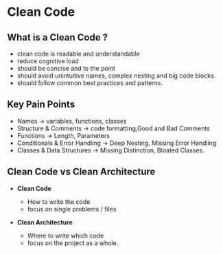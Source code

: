 # Clean Code

## What is a Clean Code ?
- clean code is readable and understandable
- reduce cognitive load
- should be concise and to the point
- should avoid unintuitive names, complex nesting and big code blocks.
- should follow common best practices and patterns.

## Key Pain Points
- Names -> variables, functions, classes
- Structure & Comments -> code formatting,Good and Bad Comments
- Functions -> Length, Parameters
- Conditionals & Error Handling -> Deep Nesting, Missing Error Handling
- Classes & Data Structures -> Missing Distinction, Bloated Classes.

## Clean Code vs Clean Architecture
- **Clean Code**
  - How to write the code
  - focus on single problems / files
  
- **Clean Architecture**
  - Where to write which code
  - focus on the project as a whole.